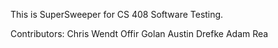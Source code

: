 This is SuperSweeper for CS 408 Software Testing.

Contributors:
Chris Wendt
Offir Golan
Austin Drefke
Adam Rea
